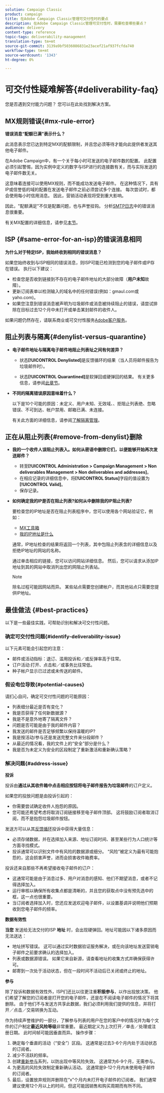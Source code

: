 ```yaml
---
solution: Campaign Classic
product: campaign
title: 在Adobe Campaign Classic管理可交付性时的要点
description: 在Adobe Campaign Classic管理可交付性时，需要检查哪些要点？
audience: delivery
content-type: reference
topic-tags: deliverability-management
translation-type: tm+mt
source-git-commit: 3139a9bf5036086831e23acef21af937fcfda740
workflow-type: tm+mt
source-wordcount: '1343'
ht-degree: 0%

---
```



# 可交付性疑难解答{#deliverability-faq}

您是否遇到交付能力问题？ 您可以在此处找到解决方案。

## MX规则错误{#mx-rule-error}

**错误消息“配额已满”表示什么？**

此消息表示您已达到特定MX的配额限制，并且您必须等待才能向此提供者发送其他电子邮件。

在Adobe Campaign中，有一个关于每小时可发送的电子邮件数的配置。 此配置必须引起警惕，因为实例中定义的数字与ISP进行的连接数有关，而与实际发送的电子邮件数无关。

这意味着连接可以使用MX规则，而不能成功发送电子邮件。 在这种情况下，具有IP或信誉低的域的配置在发送电子邮件之前必须尝试多个连接。 每次尝试时，都会使用每小时信用消息。 因此，营销活动表现将受到重大影响。

因此，&quot;配额满足&quot;不仅是配置问题，也与声誉挂钩。 分析[SMTP日志](../../production/using/monitoring-processes.md#smtp-errors-per-domain)中的错误消息很重要。

有关MX配置的详细信息，请参见[本节](../../installation/using/email-deliverability.md#mx-configuration)。

## ISP {#same-error-for-an-isp}的错误消息相同

**为什么对于特定ISP，我始终收到相同的错误消息？**

如果您始终收到与ISP相同的错误消息，则ISP可能已检测到您的电子邮件或IP存在错误。 执行以下建议：
* 检查您是否收到链接到不存在的电子邮件地址的大部分故障（**用户未知**&#x200B;故障）。
* 更新订阅表单以检测输入的域名中的任何错误(例如：gmaul.com或yaho.com)。
* 如果您注意到错误消息被声明为垃圾邮件或消息被持续阻止的错误，请尝试排除在目标过去12个月中未打开或单击某封邮件的收件人。

如果问题仍然存在，请联系商业或可交付性服务[Adobe客户服务](https://helpx.adobe.com/enterprise/admin-guide.html/enterprise/using/support-for-experience-cloud.ug.html)。

## 阻止列表与隔离{#denylist-versus-quarantine}

* **电子邮件地址与隔离电子邮件地阻止列表址之间有何差异？**

   * 状态&#x200B;**[!UICONTROL Denylisted]**&#x200B;是反馈循环的结果（当人员将邮件报告为垃圾邮件时）。

   * 状态&#x200B;**[!UICONTROL Quarantined]**&#x200B;是软弹回或硬弹回的结果。
   有关更多信息，请参阅[此章节](../../delivery/using/understanding-quarantine-management.md#quarantine-vs-denylist)。

* **不同的隔离错误原因意味着什么？**

   以下是10个可能的原因：未定义、用户未知、无效域、、拒阻止列表绝、忽略错误、不可到达、帐户禁用、邮箱已满、未连接。

   有关此方面的详细信息，请参阅[了解隔离管理](../../delivery/using/understanding-quarantine-management.md)。

## 正在从阻止列表{#remove-from-denylist}删除

* **我的一个收件人误阻止列表入。如何从密语中删除它们，以便能够开始再次发送邮件？**

   * 转至&#x200B;**[!UICONTROL Administration > Campaign Management > Non deliverables Management > Non deliverables and addresses]**。
   * 在相应记录的详细信息中，将&#x200B;**[!UICONTROL Status]**&#x200B;字段的值设置为&#x200B;**[!UICONTROL Valid]**。
   * 保存记录。

* **如何确定我的IP是否在阻止列表?如何从中删除我的IP阻止列表?**

   要检查您的IP地址是否在阻止列表程序中，您可以使用各个网站验证它，例如：
   * [MX工具箱](https://mxtoolbox.com/)
   * [我的IP地址是什么](https://whatismyipaddress.com)

   通常，IP地址检查的结果将返回一个列表，其中包阻止列表含的详细信息以及拒绝IP地址的网站的名称。

   通过单击相应的链接，您可以访问网站详细信息。 然后，您可以请求从添加IP地址到其的网站中取消列出您的网阻止列表站。

   >[!NOTE]
   >
   >除名过程可能因网站而异。 某些站点需要您创建帐户，而其他站点只需要您提供IP地址。

## 最佳做法 {#best-practices}

以下是一些最佳实践，可帮助识别和解决可交付性问题。

### 确定可交付性问题{#identify-deliverability-issue}

以下元素可能会引起您的注意：

* 邮件或活动指标：退订、滥用投诉和／或反弹率高于往常。
* 订户活动:打开、点击和／或事务比往常低。
* 种子帐户显示已过滤或未传送的邮件。

### 假设电位导致{#potential-causes}

请扪心自问，确定可交付性问题的可能原因：

* 列表细分最近是否有变化？
* 我是否获得了任何新数据源？
* 我是不是意外地寄了隔离文件？
* 问题是否可能是由于我的邮件内容？
* 我发送的邮件是否足够频繁以保持温暖的IP?
* 我是按活动/参与还是发送完整文件来分段邮件？
* 从最近的情况看，我的文件上的“安全”部分是什么？
* 我是否为未定义为安全的区段制定了重新激活和重新确认策略？

### 解决问题{#address-issue}

**投诉**

投诉由&#x200B;**通过从其收件箱中点击相应按钮将电子邮件报告为垃圾邮件**&#x200B;的订户定义。

如果您的投放问题是由投诉引起的：
* 你需要尝试确定收件人抱怨的原因。
* 您可能还希望考虑将取消订阅链接移至电子邮件顶部。 这将鼓励订阅者取消订阅，而不是抱怨垃圾邮件按钮。

发送方可以从其[反馈循环](../../delivery/using/technical-recommendations.md#feedback-loop)投诉中获得大量信息：
* 必须存储数据，并在选择加入来源、地址订阅时间、甚至某些行为人口统计等方面寻找模式。
* 投诉通常可以识别文件中有风险的数据源或细分。 “风险”被定义为最有可能抱怨的，这会损害声誉，进而会损害收件箱费率。

投诉还来自那些不再希望接收电子邮件的订户：
* 这通常可能是由于消息过多、用户对消息的感知、他们不期望消息，或者不记得选择加入。
* 运行审核以确保所有收集点都是清晰的，并且您的获取点中没有预先选中的框，这一点也很重要。
* 当订阅者选择加入时，您还应发送欢迎电子邮件，以设置基调并说明他们预期收到您电子邮件的频率。

**数据有效性**

**当您** 发送给无法交付的ISP **地址** 时，会出现硬弹回。地址可能因以下诸多原因而无法送达：
* 地址拼写错误。 这可以通过实时数据验证服务解决，或在向该地址发送营销电子邮件之前要求确认的选择加入。
* 列表或数据源错误。 如果它来自新源，请查看地址的收集方式并确保获得许可。
* 邮寄到一次处于活动状态，但在一段时间不活动后已关闭或终止的地址。

**参与**

除了投诉和数据有效性外，ISP们还比以往更注重&#x200B;**积极参与**，以作出投放决策。 他们希望了解您的订阅者是打开您的电子邮件，还是在不阅读电子邮件的情况下将其删除。 由于他们不与发送方共享此数据，我们必须利用我们提供的信息，并将打开／点击／交易转换为互动。

作为持续声誉维护的一部分，了解参与列表的用户在您的客户中的情况并为每个文件的订户制定&#x200B;**最近风险等级**&#x200B;非常重要。 最近期定义为上次打开／单击／处理或注册日期。 此时间帧可能因垂直而异。 操作步骤：

1. 确定每个垂直的活动（“安全”）区段。 这通常是过去3-6个月内处于活动状态的订阅者。
1. 减少不活跃的频率。
1. 创建[重新参与](../../delivery/using/re-engagement-best-practices.md)系列，以防出现中等风险失效。 这通常为6-9个月，无需参与。
1. 为更高的风险失效制定重新确认活动。 这通常是9-12个月内未使用电子邮件的订阅者。
1. 最后，设置放弃规则并删除在“x”个月内未打开电子邮件的订阅者。 我们通常建议使用12个月以上的时间，但这可能因销售和购买周期而有所不同。
